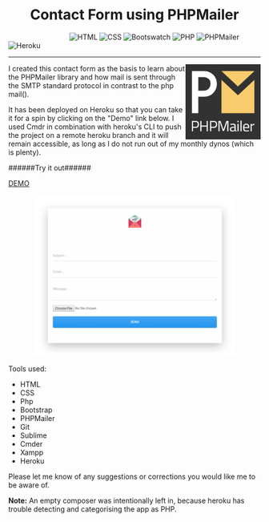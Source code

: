 <h1 align="center">Contact Form using PHPMailer</h1>

&nbsp;&nbsp;&nbsp;&nbsp;&nbsp;&nbsp;&nbsp;&nbsp;&nbsp;&nbsp;&nbsp;&nbsp;&nbsp;&nbsp;&nbsp;&nbsp;&nbsp;&nbsp;&nbsp;&nbsp;&nbsp;&nbsp;&nbsp;&nbsp;&nbsp;&nbsp;&nbsp;&nbsp;&nbsp;&nbsp;
![HTML](https://img.shields.io/badge/html-5.0-green.svg?longCache=true&style=plastic)
![CSS](https://img.shields.io/badge/CSS-3.0-green.svg?longCache=true&style=plastic)
![Bootswatch](https://img.shields.io/badge/bootswatch-bootstrap_4.1.3-green.svg?longCache=true&style=plastic)
![PHP](https://img.shields.io/badge/PHP-7.1.11-blue.svg?longCache=true&style=plastic)
![PHPMailer](https://img.shields.io/badge/PHPMailer-6.0.5-red.svg?longCache=true&style=plastic)
![Heroku](https://img.shields.io/badge/deployment-heroku-red.svg?longCache=true&style=plastic)

---

<img src="./images/logo.png" align="right" title="PHPMailer" width="150" height="150">

I created this contact form as the basis to learn about the PHPMailer library and how mail is sent through the SMTP standard protocol in contrast to the php mail().

It has been deployed on Heroku so that you can take it for a spin by clicking on the "Demo" link below. I used Cmdr in combination with heroku's CLI to push the project on a remote heroku branch and it will remain accessible, as long as I do not run out of my monthly dynos (which is plenty).

######Try it out######

[DEMO](https://contact-form-using-phpmailer.herokuapp.com/)

<p align="center"><img src="./images/shadow-form.png" alt="Contact form screenshot" width="80%"></p>

Tools used:
+ HTML
+ CSS
+ Php
+ Bootstrap
+ PHPMailer
+ Git
+ Sublime
+ Cmder
+ Xampp
+ Heroku

Please let me know of any suggestions or corrections you would like me to be aware of.

**Note:** An empty composer was intentionally left in, because heroku has trouble detecting and categorising the app as PHP.

